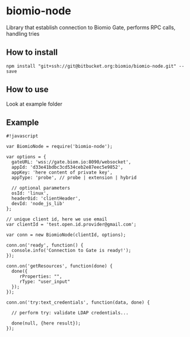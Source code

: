 # biomio-node
Library that establish connection to Biomio Gate, performs RPC calls, handling tries

## How to install

`npm install "git+ssh://git@bitbucket.org:biomio/biomio-node.git" --save`

## How to use
Look at example folder

## Example

```
#!javascript

var BiomioNode = require('biomio-node');

var options = {
  gateURL: 'wss://gate.biom.io:8090/websocket',
  appId: 'd33e41bdbc3cd534ceb2e87eec5e9852',
  appKey: 'here content of private key',
  appType: 'probe', // probe | extension | hybrid

  // optional parameters
  osId: 'linux',
  headerOid: 'clientHeader',
  devId: 'node_js_lib'
};

// unique client id, here we use email
var clientId = 'test.open.id.provider@gmail.com';

var conn = new BiomioNode(clientId, options);

conn.on('ready', function() {
  console.info('Connection to Gate is ready!');
});

conn.on('getResources', function(done) {
  done({
     rProperties: "",
     rType: "user_input"
  });
});

conn.on('try:text_credentials', function(data, done) {

  // perform try: validate LDAP credentials...

  done(null, {here result});
});
```